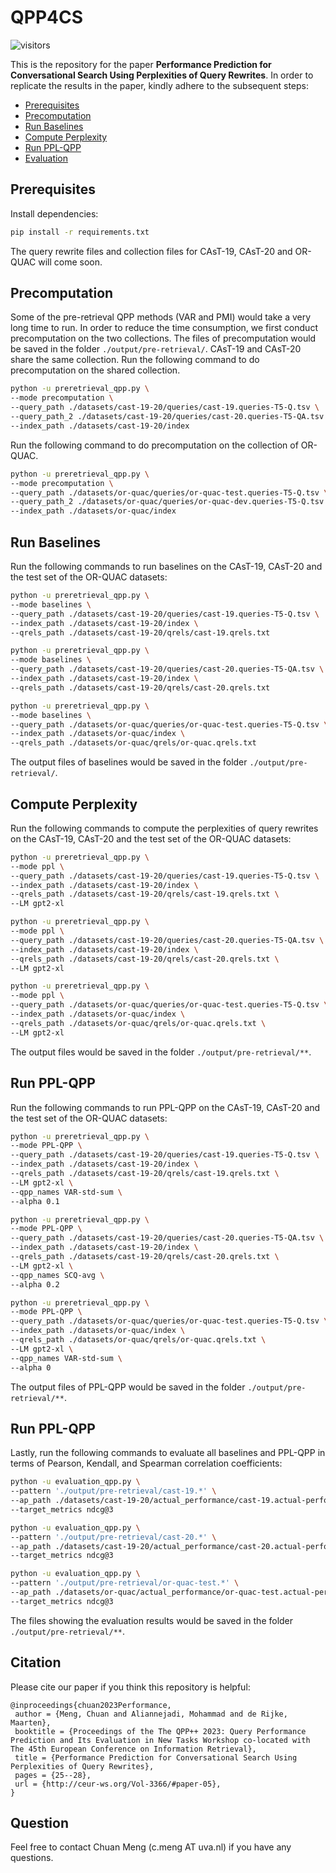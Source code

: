 # QPP4CS
![visitors](https://visitor-badge.glitch.me/badge?page_id=AGI-Edgerunners/QPP4CS)

This is the repository for the paper **Performance Prediction for Conversational Search Using Perplexities of Query Rewrites**.
In order to replicate the results in the paper, kindly adhere to the subsequent steps:
- [Prerequisites](#Prerequisites)
- [Precomputation](#Precomputation)
- [Run Baselines](#Run-Baselines)
- [Compute Perplexity](#Compute-Perplexity)
- [Run PPL-QPP](#Run-PPL-QPP)
- [Evaluation](#Evaluation) 

## Prerequisites
Install dependencies:  
```bash
pip install -r requirements.txt
```
The query rewrite files and collection files for CAsT-19, CAsT-20 and OR-QUAC will come soon.

## Precomputation
Some of the pre-retrieval QPP methods (VAR and PMI) would take a very long time to run. In order to reduce the time consumption, we first conduct precomputation on the two collections. 
The files of precomputation would be saved in the folder `./output/pre-retrieval/`. 
CAsT-19 and CAsT-20 share the same collection. Run the following command to do precomputation on the shared collection.
```bash
python -u preretrieval_qpp.py \
--mode precomputation \
--query_path ./datasets/cast-19-20/queries/cast-19.queries-T5-Q.tsv \
--query_path_2 ./datasets/cast-19-20/queries/cast-20.queries-T5-QA.tsv \
--index_path ./datasets/cast-19-20/index
```
Run the following command to do precomputation on the collection of OR-QUAC.
```bash
python -u preretrieval_qpp.py \
--mode precomputation \
--query_path ./datasets/or-quac/queries/or-quac-test.queries-T5-Q.tsv \
--query_path_2 ./datasets/or-quac/queries/or-quac-dev.queries-T5-Q.tsv \
--index_path ./datasets/or-quac/index
```
## Run Baselines
Run the following commands to run baselines on the CAsT-19, CAsT-20 and the test set of the OR-QUAC datasets:
```bash
python -u preretrieval_qpp.py \
--mode baselines \
--query_path ./datasets/cast-19-20/queries/cast-19.queries-T5-Q.tsv \
--index_path ./datasets/cast-19-20/index \
--qrels_path ./datasets/cast-19-20/qrels/cast-19.qrels.txt

python -u preretrieval_qpp.py \
--mode baselines \
--query_path ./datasets/cast-19-20/queries/cast-20.queries-T5-QA.tsv \
--index_path ./datasets/cast-19-20/index \
--qrels_path ./datasets/cast-19-20/qrels/cast-20.qrels.txt

python -u preretrieval_qpp.py \
--mode baselines \
--query_path ./datasets/or-quac/queries/or-quac-test.queries-T5-Q.tsv \
--index_path ./datasets/or-quac/index \
--qrels_path ./datasets/or-quac/qrels/or-quac.qrels.txt
```
The output files of baselines would be saved in the folder `./output/pre-retrieval/`. 

## Compute Perplexity

Run the following commands to compute the perplexities of query rewrites on the CAsT-19, CAsT-20 and the test set of the OR-QUAC datasets:
```bash
python -u preretrieval_qpp.py \
--mode ppl \
--query_path ./datasets/cast-19-20/queries/cast-19.queries-T5-Q.tsv \
--index_path ./datasets/cast-19-20/index \
--qrels_path ./datasets/cast-19-20/qrels/cast-19.qrels.txt \
--LM gpt2-xl

python -u preretrieval_qpp.py \
--mode ppl \
--query_path ./datasets/cast-19-20/queries/cast-20.queries-T5-QA.tsv \
--index_path ./datasets/cast-19-20/index \
--qrels_path ./datasets/cast-19-20/qrels/cast-20.qrels.txt \
--LM gpt2-xl

python -u preretrieval_qpp.py \
--mode ppl \
--query_path ./datasets/or-quac/queries/or-quac-test.queries-T5-Q.tsv \
--index_path ./datasets/or-quac/index \
--qrels_path ./datasets/or-quac/qrels/or-quac.qrels.txt \
--LM gpt2-xl
```
The output files would be saved in the folder `./output/pre-retrieval/**`. 

## Run PPL-QPP
Run the following commands to run PPL-QPP on the CAsT-19, CAsT-20 and the test set of the OR-QUAC datasets:
```bash
python -u preretrieval_qpp.py \
--mode PPL-QPP \
--query_path ./datasets/cast-19-20/queries/cast-19.queries-T5-Q.tsv \
--index_path ./datasets/cast-19-20/index \
--qrels_path ./datasets/cast-19-20/qrels/cast-19.qrels.txt \
--LM gpt2-xl \
--qpp_names VAR-std-sum \
--alpha 0.1

python -u preretrieval_qpp.py \
--mode PPL-QPP \
--query_path ./datasets/cast-19-20/queries/cast-20.queries-T5-QA.tsv \
--index_path ./datasets/cast-19-20/index \
--qrels_path ./datasets/cast-19-20/qrels/cast-20.qrels.txt \
--LM gpt2-xl \
--qpp_names SCQ-avg \
--alpha 0.2

python -u preretrieval_qpp.py \
--mode PPL-QPP \
--query_path ./datasets/or-quac/queries/or-quac-test.queries-T5-Q.tsv \
--index_path ./datasets/or-quac/index \
--qrels_path ./datasets/or-quac/qrels/or-quac.qrels.txt \
--LM gpt2-xl \
--qpp_names VAR-std-sum \
--alpha 0

```
The output files of PPL-QPP would be saved in the folder `./output/pre-retrieval/**`.

## Run PPL-QPP
Lastly, run the following commands to evaluate all baselines and PPL-QPP in terms of Pearson, Kendall, and Spearman correlation coefficients:
```bash
python -u evaluation_qpp.py \
--pattern './output/pre-retrieval/cast-19.*' \
--ap_path ./datasets/cast-19-20/actual_performance/cast-19.actual-performance-run-T5-Q-bm25-1000.json \
--target_metrics ndcg@3

python -u evaluation_qpp.py \
--pattern './output/pre-retrieval/cast-20.*' \
--ap_path ./datasets/cast-19-20/actual_performance/cast-20.actual-performance-run-T5-QA-bm25-1000.json \
--target_metrics ndcg@3

python -u evaluation_qpp.py \
--pattern './output/pre-retrieval/or-quac-test.*' \
--ap_path ./datasets/or-quac/actual_performance/or-quac-test.actual-performance-run-T5-Q-bm25-1000.json \
--target_metrics ndcg@3
```
The files showing the evaluation results would be saved in the folder `./output/pre-retrieval/**`.

## Citation
Please cite our paper if you think this repository is helpful: 
```
@inproceedings{chuan2023Performance,
 author = {Meng, Chuan and Aliannejadi, Mohammad and de Rijke, Maarten},
 booktitle = {Proceedings of the The QPP++ 2023: Query Performance Prediction and Its Evaluation in New Tasks Workshop co-located with The 45th European Conference on Information Retrieval},
 title = {Performance Prediction for Conversational Search Using Perplexities of Query Rewrites},
 pages = {25--28},
 url = {http://ceur-ws.org/Vol-3366/#paper-05},
}

```

## Question
Feel free to contact Chuan Meng (c.meng AT uva.nl) if you have any questions. 

